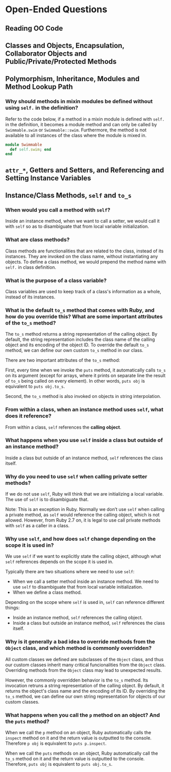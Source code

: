# Open-Ended Questions

## Reading OO Code

## Classes and Objects, Encapsulation, Collaborator Objects and Public/Private/Protected Methods

## Polymorphism, Inheritance, Modules and Method Lookup Path

### Why should methods in mixin modules be defined without using `self.` in the definition?

Refer to the code below, if a method in a mixin module is defined with `self.` in the definition, it becomes a module method and can only be called by `Swimmable.swim` or `Swimmable::swim`. Furthermore, the method is not available to all instances of the class where the module is mixed in.

```ruby
module Swimmable
  def self.swim; end
end
```

## `attr_*`, Getters and Setters, and Referencing and Setting Instance Variables

## Instance/Class Methods, `self` and `to_s`

### When would you call a method with `self`?

Inside an instance method, when we want to call a setter, we would call it with `self` so as to disambiguate that from local variable initialization.

### What are class methods?

Class methods are functionalities that are related to the class, instead of its instances. They are invoked on the class name, without instantiating any objects. To define a class method, we would prepend the method name with `self.` in class definition.

### What is the purpose of a class variable?

Class variables are used to keep track of a class's information as a whole, instead of its instances.

### What is the default `to_s` method that comes with Ruby, and how do you override this? What are some important attributes of the `to_s` method?

The `to_s` method returns a string representation of the calling object. By default, the string representation includes the class name of the calling object and its encoding of the object ID. To override the default `to_s` method, we can define our own custom `to_s` method in our class.

There are two important attributes of the `to_s` method:

First, every time when we invoke the `puts` method, it automatically calls `to_s` on its argument (except for arrays, where it prints on separate line the result of `to_s` being called on every element). In other words, `puts obj` is equivalent to `puts obj.to_s`.

Second, the `to_s` method is also invoked on objects in string interpolation.

### From within a class, when an instance method uses `self`, what does it reference?

From within a class, `self` references the **calling object**.

### What happens when you use `self` inside a class but outside of an instance method?

Inside a class but outside of an instance method, `self` references the class itself.

### Why do you need to use `self` when calling private setter methods?

If we do not use `self`, Ruby will think that we are initializing a local variable. The use of `self` is to disambiguate that.

Note: This is an exception in Ruby. Normally we don’t use `self` when calling a private method, as `self` would reference the calling object, which is not allowed. However, from Ruby 2.7 on, it is legal to use call private methods with `self` as a caller in a class.

### Why use `self`, and how does `self` change depending on the scope it is used in?

We use `self` if we want to explicitly state the calling object, although what `self` references depends on the scope it is used in.

Typically there are two situations where we need to use `self`:

- When we call a setter method inside an instance method. We need to use `self` to disambiguate that from local variable initialization.
- When we define a class method.

Depending on the scope where `self` is used in, `self` can reference different things:

- Inside an instance method, `self` references the calling object.
- Inside a class but outside an instance method, `self` references the class itself.

### Why is it generally a bad idea to override methods from the `Object` class, and which method is commonly overridden?

All custom classes we defined are subclasses of the `Object` class, and thus our custom classes inherit many critical funcionalities from the `Object` class. Overriding methods from the `Object` class may lead to unexpected results.

However, the commonly overridden behavior is the `to_s` method. Its invocation retruns a string representation of the calling object. By default, it returns the object's class name and the encoding of its ID. By overriding the `to_s` method, we can define our own string representation for objects of our custom classes.

### What happens when you call the `p` method on an object? And the `puts` method?

When we call the `p` method on an object, Ruby automatically calls the `inspect` method on it and the return value is outputted to the console. Therefore `p obj` is equivalent to `puts p.inspect`.

When we call the `puts` methods on an object, Ruby automatically call the `to_s` method on it and the return value is outputted to the console. Therefore, `puts obj` is equivalent to `puts obj.to_s`.
